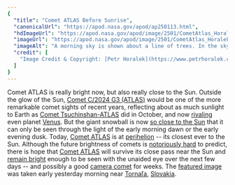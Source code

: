 ```yaml
---
{
  "title": "Comet ATLAS Before Sunrise",
  "canonicalUrl": "https://apod.nasa.gov/apod/ap250113.html",
  "hdImageUrl": "https://apod.nasa.gov/apod/image/2501/CometAtlas_Horalek_960.jpg",
  "imageUrl": "https://apod.nasa.gov/apod/image/2501/CometAtlas_Horalek_960_inset.jpg",
  "imageAlt": "A morning sky is shown about a line of trees. In the sky is a faint comet. The comet is shown in better detailed in an inset image on the upper left. Please see the explanation for more detailed information.",
  "credit": [
    "Image Credit & Copyright: [Petr Horalek](https://www.petrhoralek.com/#about-1) / [Institute of Physics in Opava](https://www.slu.cz/phys/en/)"
  ]
}
---
```


Comet ATLAS is really bright now, but also really close to the Sun. Outside the glow of the Sun, [Comet C/2024 G3 (ATLAS)](https://en.wikipedia.org/wiki/C/2024_G3_\(ATLAS\)) would be one of the more remarkable comet sights of recent years, reflecting about as much sunlight to Earth as [Comet Tsuchinshan-ATLAS](https://apod.nasa.gov/apod/ap241019.html) did in October, and now [rivaling](https://apod.nasa.gov/apod/ap230306.html) even planet [Venus](https://science.nasa.gov/venus/). But the giant snowball is now [so close to the Sun](https://theskylive.com/3dsolarsystem?obj=c2024g3) that it can only be seen through the light of the early morning dawn or the early evening dusk. Today, [Comet ATLAS](https://earthsky.org/tonight/brightest-comet-of-2025-atlas-g3-southern-hemisphere/) is at [perihelion](https://en.wikipedia.org/wiki/Apsis#Perihelion_and_aphelion) -- its closest ever to the Sun. Although the future brightness of comets is [notoriously hard](https://t3.ftcdn.net/jpg/02/18/45/30/360_F_218453068_WRjhtH9MzO33Cb19K8acZI2VZvXueQ70.jpg) to predict, there is hope that [Comet ATLAS](https://www.newscientist.com/article/2463620-comet-that-could-shine-as-bright-as-venus-set-to-be-visible-from-earth/) will survive its close pass near the Sun and [remain bright](https://theskylive.com/c2024g3-info) enough to be seen with the unaided eye over the next few days -- and possibly a good [camera comet](https://apod.nasa.gov/apod/ap240131.html) for weeks. The [featured image](https://www.petrhoralek.com/?p=25209) was taken early yesterday morning near [Tornaľa](https://en.wikipedia.org/wiki/Torna%C4%BEa), [Slovakia](https://en.wikipedia.org/wiki/Slovakia).
